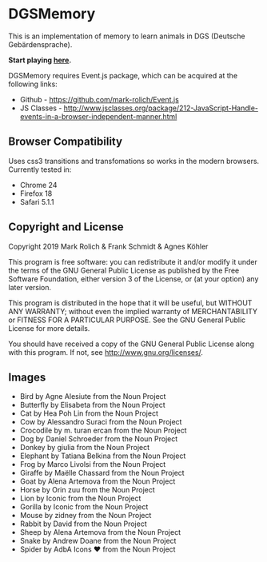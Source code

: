DGSMemory
=========

This is an implementation of memory to learn animals in DGS (Deutsche Gebärdensprache).

**Start playing [here](https://signtogether.github.io/DGSMemory).**

DGSMemory requires Event.js package, which can be acquired at the following links:

* Github - https://github.com/mark-rolich/Event.js
* JS Classes - http://www.jsclasses.org/package/212-JavaScript-Handle-events-in-a-browser-independent-manner.html

Browser Compatibility
--------------------

Uses css3 transitions and transfomations so works in the modern browsers.
Currently tested in:

* Chrome 24
* Firefox 18
* Safari 5.1.1

Copyright and License
---------------------

Copyright 2019 Mark Rolich & Frank Schmidt & Agnes Köhler

This program is free software: you can redistribute it and/or modify
it under the terms of the GNU General Public License as published by
the Free Software Foundation, either version 3 of the License, or
(at your option) any later version.

This program is distributed in the hope that it will be useful,
but WITHOUT ANY WARRANTY; without even the implied warranty of
MERCHANTABILITY or FITNESS FOR A PARTICULAR PURPOSE.  See the
GNU General Public License for more details.

You should have received a copy of the GNU General Public License
along with this program.  If not, see <http://www.gnu.org/licenses/>.


Images
------
- Bird by Agne Alesiute from the Noun Project
- Butterfly by Elisabeta from the Noun Project
- Cat by Hea Poh Lin from the Noun Project
- Cow by Alessandro Suraci from the Noun Project
- Crocodile by m. turan ercan from the Noun Project
- Dog by Daniel Schroeder from the Noun Project
- Donkey by giulia from the Noun Project
- Elephant by Tatiana Belkina from the Noun Project
- Frog by Marco Livolsi from the Noun Project
- Giraffe by Maëlle Chassard from the Noun Project
- Goat by Alena Artemova from the Noun Project
- Horse by Orin zuu from the Noun Project
- Lion by Iconic from the Noun Project
- Gorilla by Iconic from the Noun Project
- Mouse by zidney from the Noun Project
- Rabbit by David from the Noun Project
- Sheep by Alena Artemova from the Noun Project
- Snake by Andrew Doane from the Noun Project
- Spider by AdbA Icons ❤️ from the Noun Project
